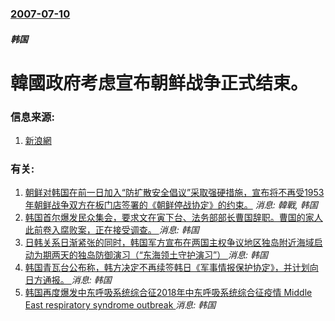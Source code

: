 ### [2007-07-10](/news/2007/07/10/index.md)

##### 韩国
# 韓國政府考虑宣布朝鲜战争正式结束。




### 信息来源:

1. [新浪網](http://news.sina.com.tw/global/chinanews/cn/2007-07-10/084012599466.shtml)

### 有关:

1. [朝鲜对韩国在前一日加入“防扩散安全倡议”采取强硬措施，宣布将不再受1953年朝鲜战争双方在板门店签署的《朝鲜停战协定》的约束。](/news/2009/05/27/朝鲜对韩国在前一日加入-防扩散安全倡议-采取强硬措施-宣布将不再受1953年朝鲜战争双方在板门店签署的-朝鲜停战协定-的.md) _消息: 韓戰, 韩国_
2. [ 韩国首尔爆发民众集会，要求文在寅下台、法务部部长曹国辞职。曹国的家人此前卷入腐败案，正在接受调查。 ](/news/2019/10/9/韩国首尔爆发民众集会-要求文在寅下台-法务部部长曹国辞职-曹国的家人此前卷入腐败案-正在接受调查.md) _消息: 韩国_
3. [日韩关系日渐紧张的同时，韩国军方宣布在两国主权争议地区独岛附近海域启动为期两天的独岛防御演习（“东海领土守护演习”） ](/news/2019/08/25/日韩关系日渐紧张的同时-韩国军方宣布在两国主权争议地区独岛附近海域启动为期两天的独岛防御演习-东海领土守护演习.md) _消息: 韩国_
4. [韩国青瓦台公布称，韩方决定不再续签韩日《军事情报保护协定》，并计划向日方通报。 ](/news/2019/08/22/韩国青瓦台公布称-韩方决定不再续签韩日-军事情报保护协定-并计划向日方通报.md) _消息: 韩国_
5. [韩国再度爆发中东呼吸系统综合征2018年中东呼吸系统综合征疫情 Middle East respiratory syndrome outbreak ](/news/2018/09/11/韩国再度爆发中东呼吸系统综合征2018年中东呼吸系统综合征疫情-Middle-East-respiratory-synd.md) _消息: 韩国_
